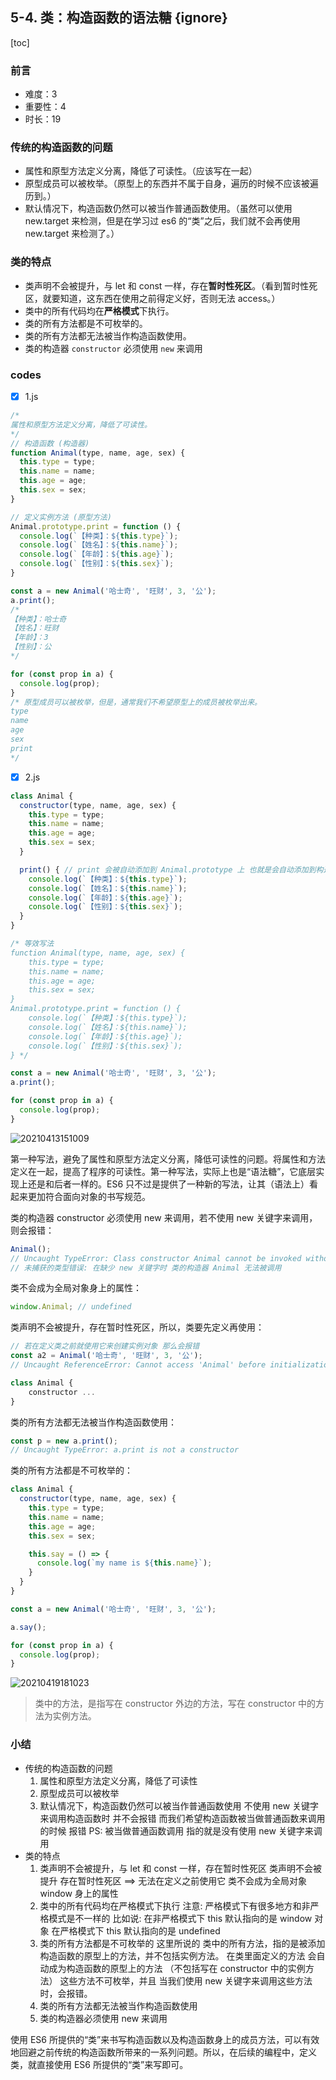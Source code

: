 ## 5-4. 类：构造函数的语法糖 {ignore}

[toc]

### 前言

- 难度：3
- 重要性：4
- 时长：19

### 传统的构造函数的问题

- 属性和原型方法定义分离，降低了可读性。（应该写在一起）
- 原型成员可以被枚举。（原型上的东西并不属于自身，遍历的时候不应该被遍历到。）
- 默认情况下，构造函数仍然可以被当作普通函数使用。（虽然可以使用 new.target 来检测，但是在学习过 es6 的“类”之后，我们就不会再使用 new.target 来检测了。）

### 类的特点

- 类声明不会被提升，与 let 和 const 一样，存在**暂时性死区**。（看到暂时性死区，就要知道，这东西在使用之前得定义好，否则无法 access。）
- 类中的所有代码均在**严格模式**下执行。
- 类的所有方法都是不可枚举的。
- 类的所有方法都无法被当作构造函数使用。
- 类的构造器 `constructor` 必须使用 `new` 来调用


### codes

- [x] 1.js

```js
/*
属性和原型方法定义分离，降低了可读性。
*/
// 构造函数 (构造器)
function Animal(type, name, age, sex) {
  this.type = type;
  this.name = name;
  this.age = age;
  this.sex = sex;
}

// 定义实例方法 (原型方法)
Animal.prototype.print = function () {
  console.log(`【种类】：${this.type}`);
  console.log(`【姓名】：${this.name}`);
  console.log(`【年龄】：${this.age}`);
  console.log(`【性别】：${this.sex}`);
}

const a = new Animal('哈士奇', '旺财', 3, '公');
a.print();
/*
【种类】：哈士奇
【姓名】：旺财
【年龄】：3
【性别】：公
*/

for (const prop in a) {
  console.log(prop);
}
/* 原型成员可以被枚举，但是，通常我们不希望原型上的成员被枚举出来。
type
name
age
sex
print
*/
```

- [x] 2.js

```js
class Animal {
  constructor(type, name, age, sex) {
    this.type = type;
    this.name = name;
    this.age = age;
    this.sex = sex;
  }

  print() { // print 会被自动添加到 Animal.prototype 上 也就是会自动添加到构造函数的原型上
    console.log(`【种类】：${this.type}`);
    console.log(`【姓名】：${this.name}`);
    console.log(`【年龄】：${this.age}`);
    console.log(`【性别】：${this.sex}`);
  }
}

/* 等效写法
function Animal(type, name, age, sex) {
    this.type = type;
    this.name = name;
    this.age = age;
    this.sex = sex;
}
Animal.prototype.print = function () {
    console.log(`【种类】：${this.type}`);
    console.log(`【姓名】：${this.name}`);
    console.log(`【年龄】：${this.age}`);
    console.log(`【性别】：${this.sex}`);
} */

const a = new Animal('哈士奇', '旺财', 3, '公');
a.print();

for (const prop in a) {
  console.log(prop);
}
```

![20210413151009](https://cdn.jsdelivr.net/gh/123taojiale/dahuyou_picture@main/blogs/20210413151009.png)

第一种写法，避免了属性和原型方法定义分离，降低可读性的问题。将属性和方法定义在一起，提高了程序的可读性。第一种写法，实际上也是“语法糖”，它底层实现上还是和后者一样的。ES6 只不过是提供了一种新的写法，让其（语法上）看起来更加符合面向对象的书写规范。

类的构造器 constructor 必须使用 new 来调用，若不使用 new 关键字来调用，则会报错：
```js
Animal();
// Uncaught TypeError: Class constructor Animal cannot be invoked without 'new'
// 未捕获的类型错误: 在缺少 new 关键字时 类的构造器 Animal 无法被调用
```

类不会成为全局对象身上的属性：
```js
window.Animal; // undefined
```

类声明不会被提升，存在暂时性死区，所以，类要先定义再使用：

```js
// 若在定义类之前就使用它来创建实例对象 那么会报错
const a2 = Animal('哈士奇', '旺财', 3, '公');
// Uncaught ReferenceError: Cannot access 'Animal' before initialization

class Animal {
    constructor ...
}
```

类的所有方法都无法被当作构造函数使用：
```js
const p = new a.print();
// Uncaught TypeError: a.print is not a constructor
```

类的所有方法都是不可枚举的：
```js
class Animal {
  constructor(type, name, age, sex) {
    this.type = type;
    this.name = name;
    this.age = age;
    this.sex = sex;

    this.say = () => {
      console.log(`my name is ${this.name}`);
    }
  }
}

const a = new Animal('哈士奇', '旺财', 3, '公');

a.say();

for (const prop in a) {
  console.log(prop);
}
```

![20210419181023](https://cdn.jsdelivr.net/gh/123taojiale/dahuyou_picture@main/blogs/20210419181023.png)

> 类中的方法，是指写在 constructor 外边的方法，写在 constructor 中的方法为实例方法。

### 小结

- 传统的构造函数的问题
  1. 属性和原型方法定义分离，降低了可读性
  2. 原型成员可以被枚举
  3. 默认情况下，构造函数仍然可以被当作普通函数使用
     不使用 new 关键字来调用构造函数时 并不会报错
     而我们希望构造函数被当做普通函数来调用的时候 报错
     PS: 被当做普通函数调用 指的就是没有使用 new 关键字来调用
- 类的特点
  1. 类声明不会被提升，与 let 和 const 一样，存在暂时性死区
     类声明不会被提升 存在暂时性死区 ==> 无法在定义之前使用它
     类不会成为全局对象 window 身上的属性
  2. 类中的所有代码均在严格模式下执行
     注意: 严格模式下有很多地方和非严格模式是不一样的
     比如说:
        在非严格模式下 this 默认指向的是 window 对象
        在严格模式下 this 默认指向的是 undefined
  3. 类的所有方法都是不可枚举的
     这里所说的 类中的所有方法，指的是被添加构造函数的原型上的方法，并不包括实例方法。
     在类里面定义的方法 会自动成为构造函数的原型上的方法 （不包括写在 constructor 中的实例方法）
     这些方法不可枚举，并且 当我们使用 new 关键字来调用这些方法时，会报错。
  4. 类的所有方法都无法被当作构造函数使用
  5. 类的构造器必须使用 new 来调用

使用 ES6 所提供的“类”来书写构造函数以及构造函数身上的成员方法，可以有效地回避之前传统的构造函数所带来的一系列问题。所以，在后续的编程中，定义类，就直接使用 ES6 所提供的“类”来写即可。
